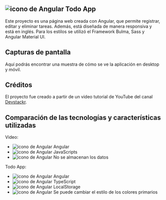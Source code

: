 ## ![icono de Angular](https://ibb.co/hdRy2bM) Todo App

Este proyecto es una página web creada con Angular, que permite registrar, editar y eliminar tareas. Además, está diseñada de manera responsiva y está en inglés. Para los estilos se utilizó el Framework Bulma, Sass y Angular Material UI.

## Capturas de pantalla

Aquí podrás encontrar una muestra de cómo se ve la aplicación en desktop y móvil.

## Créditos

El proyecto fue creado a partir de un video tutorial de YouTube del canal [Devstackr](https://www.youtube.com/watch?v=gvWxMQ_Zios).

## Comparación de las tecnologías y características utilizadas

Video:

- ![icono de Angular](https://ibb.co/hdRy2bM) Angular
- ![icono de Angular](https://ibb.co/hdRy2bM) JavaScripts
- ![icono de Angular](https://ibb.co/hdRy2bM) No se almacenan los datos

Todo App:

- ![icono de Angular](https://ibb.co/hdRy2bM) Angular
- ![icono de Angular](https://ibb.co/hdRy2bM) TypeScript
- ![icono de Angular](https://ibb.co/hdRy2bM) LocalStorage
- ![icono de Angular](https://ibb.co/hdRy2bM) Se puede cambiar el estilo de los colores primarios

